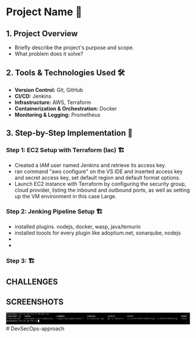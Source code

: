 # Project Name 🚀  

## 1. Project Overview  
- Briefly describe the project's purpose and scope.  
- What problem does it solve?  

## 2. Tools & Technologies Used 🛠  
- **Version Control:** Git, GitHub  
- **CI/CD:** Jenkins
- **Infrastructure:** AWS, Terraform
- **Containerization & Orchestration:** Docker
- **Monitoring & Logging:** Prometheus



## 3. Step-by-Step Implementation 🚀  

### Step 1: EC2 Setup with Terraform (Iac) 🏗  
- Created a IAM user named Jenkins and retrieve its access key.
- ran command "aws configure" on the VS IDE and inserted access key and secret access key, set default region and default format options.
- Launch EC2 instance with Terraform by configuring the security group, cloud provider, listing the inbound and outbound ports, as well as setting up the VM environment in this case Large. 

### Step 2: Jenking Pipeline Setup 🏗  
- installed plugins. nodejs, docker, wasp, java/temurin
- installed toools for every plugin like adoptium.net, sonarqube, nodejs
- 
- 

### Step 3:  🏗 


## CHALLENGES


## SCREENSHOTS

![alt text](image.png)# DevSecOps-approach
